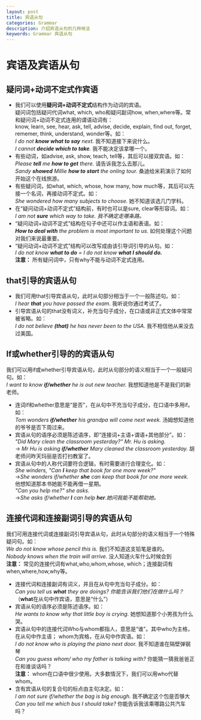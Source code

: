 ```yaml
---
layout: post
title: 宾语从句
categories: Grammar
description: 介绍宾语从句的几种用法
keywords: Grammar 宾语从句
---
```

# 宾语及宾语从句
## 疑问词+动词不定式作宾语
* 我们可以使用**疑问词+动词不定式**结构作为动词的宾语。  
疑问词包括疑问代词what, which, who和疑问副词how, when,where等。常和疑问词+动词不定式连用的谓语动词有：  
know, learn, see, hear, ask, tell, advise, decide, explain, find out, forget, rememer, think, understand, wonder等。如：  
*I do not **know what to say** next*. 我不知道接下来说什么。  
*I cannot **decide which to take**.* 我不能决定该拿哪一个。  
* 有些动词，如advise, ask, show, teach, tell等，其后可以接双宾语。如：  
*Please **tell** me **how to get** there.* 请告诉我怎么去那儿。  
*Sandy **showed** Millie **how to start** the onling tour.* 桑迪给米莉演示了如何开始这个在线旅游。  
* 有些疑问词，如what, which, whose, how many, how much等，其后可以先接一个名词，再接动词不定式。如：  
*She wondered how many subjects to choose.* 她不知道该选几门学科。  
* 在“疑问动词+动词不定式”结构前，有时也可以是sure, clear等形容词。如：  
*I am not **sure** which way to take. 我不确定走哪条路。*  
* “疑问动词+动词不定式”结构在句子中还可以作主语和表语。如：  
***How to deal with** the problem is most important to us.* 如何处理这个问题对我们来说最重要。  
* “疑问动词+动词不定式”结构可以改写成由该引导词引导的从句。如：  
*I do not know **what to do** = I do not know **what I should do.***  
**注意：** 所有疑问词中，只有why不能与动词不定式连用。  

## that引导的宾语从句
* 我们可用that引导宾语从句，此时从句部分相当于一个一般陈述句。如：  
*I hear **that** you have passed the exam*. 我听说你通过考试了。  
* 引导宾语从句的that没有词义，补充当句子成分，在口语或非正式文体中常常被省略。如：  
*I do not believe **(that)** he has never been to the USA.* 我不相信他从来没去过美国。  

## If或whether引导的的宾语从句
我们可以用if或whether引导宾语从句，此时从句部分的语义相当于一个一般疑问句。如：  
*I want to know **if/whether** he is out new teacher.* 我想知道他是不是我们的新老师。  
* 连词if和whether意思是“是否”，在从句中不充当句子成分，在口语中多用if。如：  
*Tom wonders **if/whether** his grandpa will come next week.* 汤姆想知道他的爷爷是否下周过来。  
* 宾语从句的语序必须是陈述语序，即“连接词+主语+谓语+其他部分”。如：  
*"Did Mary clean the classroom yesterday?" Mr. Hu is asking.*  
→ *Mr Hu is asking **if/whether** Mary cleaned the classroom yesterday.* 胡老师问昨天玛丽是否打扫教室了。  
* 宾语从句中的人称代词要符合逻辑，有时需要进行合理变化。如：  
*She winders, "Can **I** keep that book for one more week?"*  
→*She wonders if/whether **she** can keep that book for one more week.* 他想知道那本书她能不能再借一星期。  
*"Can you help me?" she asks.*  
→*She asks if/whether **I** can help **her**.她问我能不能帮助她。*  

## 连接代词和连接副词引导的宾语从句
我们可用连接代词或连接副词引导宾语从句，此时从句部分的语义相当于一个特殊疑问句。如：  
*We do not know whose pencil this is.* 我们不知道这支铅笔是谁的。  
*Nobody knows when the train will arrive.* 没人知道火车什么时候会到  
**注意：** 常见的连接代词有what,who,whom,whose, which；连接副词有when,where,how,why等。  
* 连接代词和连接副词有词义，并且在从句中充当句子成分。如：  
*Can you tell us **what** they are doings? 你能告诉我们他们在做什么吗？*  
（**what**在从句中作宾语，意思是“什么”）  
* 宾语从句的语序必须是陈述语序。如：  
*He wants to know why that little boy is crying.* 她想知道那个小男孩为什么哭。  
* 宾语从句中的连接代词Who与whom都指人，意思是“谁”。其中who为主格，在从句中作主语； whom为宾格，在从句中作宾语。如：  
*I do not know who is playing the piano next door.* 我不知道谁在隔壁弹钢琴  
*Can you guess whom/ who my father is talking with?* 你能猜一猜我爸爸正在和谁谈话吗？  
**注意：** whom在口语中很少使用。大多数情況下，我们可以用who代替whom。  
* 含有宾语从句的复合句的标点由主句决定。如：  
*I am not sure if/whether the bag is big enough.* 我不确定这个包是否够大  
*Can you tell me which bus I should take?* 你能告诉我该乘哪路公共汽车吗？
